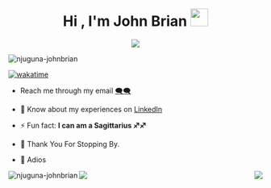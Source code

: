 <h1 align="center">Hi , I'm John Brian <img src="https://media.giphy.com/media/hvRJCLFzcasrR4ia7z/giphy.gif" width="35"></h1>

<p align="center">
  <a href="https://github.com/DenverCoder1/readme-typing-svg"><img src="https://readme-typing-svg.herokuapp.com?lines=Thank+You+For+Checking+My+Profile+❤;Full+Stack+Developer;Competitive+Programmer;Computer+Science+Graduate;DS%20|%20Algorithms%20|%20OOP%20;Always%20learning%20new%20things&center=true&width=500&height=50"></a>
</p>

<p align="left"> 
  <img src="https://komarev.com/ghpvc/?username=njuguna-johnbrian&label=Profile%20views&color=0e75b6&style=flat" alt="njuguna-johnbrian" />
 </p>
 
[![wakatime](https://wakatime.com/badge/user/32d5c148-348d-4fed-914f-a0e741f33867.svg)](https://wakatime.com/@32d5c148-348d-4fed-914f-a0e741f33867)


<p align="center">


-  Reach me through my email [🗨🗨](njugunajb96@gmail.com)

- 📄 Know about my experiences on [LinkedIn](https://www.linkedin.com/in/njuguna-johnbrian-ngugi/)

- ⚡ Fun fact: **I can am a Sagittarius ♐♐**
- 🙏 Thank You For Stopping By.
- 👋 Adios

</p>

<p>
<a href="">
<img align="left" src="https://github-readme-streak-stats.herokuapp.com/?user=njuguna-johnbrian&theme=algolia" alt="njuguna-johnbrian" />
</a>
<a href="">
<img align="right" src="https://github-readme-stats.vercel.app/api?username=Njuguna-JohnBrian&count_private=true&show_icons=true&theme=algolia">
</a>
</p>


<p>

<a href="">
<img align="left" src="https://github-readme-stats.vercel.app/api/top-langs/?username=Njuguna-JohnBrian&layout=compact&heigt=&theme=algolia">
</a>

</p>
